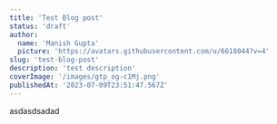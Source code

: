 ```yaml
---
title: 'Test Blog post'
status: 'draft'
author:
  name: 'Manish Gupta'
  picture: 'https://avatars.githubusercontent.com/u/6618044?v=4'
slug: 'test-blog-post'
description: 'test description'
coverImage: '/images/gtp_og-c1Mj.png'
publishedAt: '2023-07-09T23:51:47.567Z'
---
```


asdasdsadad


